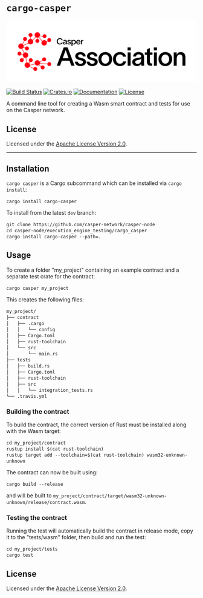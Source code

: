 # `cargo-casper`

[![LOGO](https://raw.githubusercontent.com/casper-network/casper-node/master/images/casper-association-logo-primary.svg)](https://casper.network/)

[![Build Status](https://drone-auto-casper-network.casperlabs.io/api/badges/casper-network/casper-node/status.svg?branch=dev)](http://drone-auto-casper-network.casperlabs.io/casper-network/casper-node)
[![Crates.io](https://img.shields.io/crates/v/cargo-casper)](https://crates.io/crates/cargo-casper)
[![Documentation](https://docs.rs/cargo-casper/badge.svg)](https://docs.rs/cargo-casper)
[![License](https://img.shields.io/badge/license-Apache-blue)](https://github.com/casper-network/casper-node/blob/dev/LICENSE)

A command line tool for creating a Wasm smart contract and tests for use on the Casper network.

## License

Licensed under the [Apache License Version 2.0](https://github.com/casper-network/casper-node/blob/master/LICENSE).

---

## Installation

`cargo casper` is a Cargo subcommand which can be installed via `cargo install`:

```
cargo install cargo-casper
```

To install from the latest `dev` branch:

```
git clone https://github.com/casper-network/casper-node
cd casper-node/execution_engine_testing/cargo_casper
cargo install cargo-casper --path=.
```

## Usage

To create a folder "my_project" containing an example contract and a separate test crate for the contract:

```
cargo casper my_project
```

This creates the following files:

```
my_project/
├── contract
│   ├── .cargo
│   │   └── config
│   ├── Cargo.toml
│   ├── rust-toolchain
│   └── src
│       └── main.rs
├── tests
│   ├── build.rs
│   ├── Cargo.toml
│   ├── rust-toolchain
│   ├── src
│   │   └── integration_tests.rs
└── .travis.yml
```

### Building the contract

To build the contract, the correct version of Rust must be installed along with the Wasm target:

```
cd my_project/contract
rustup install $(cat rust-toolchain)
rustup target add --toolchain=$(cat rust-toolchain) wasm32-unknown-unknown
```

The contract can now be built using:

```
cargo build --release
```

and will be built to `my_project/contract/target/wasm32-unknown-unknown/release/contract.wasm`.

### Testing the contract

Running the test will automatically build the contract in release mode, copy it to the "tests/wasm" folder, then build
and run the test:

```
cd my_project/tests
cargo test
```

## License

Licensed under the [Apache License Version 2.0](https://github.com/casper-network/casper-node/blob/master/LICENSE).
